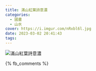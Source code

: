 ```yaml
---
title: 滿山紅葉詩意濃
categories:
  - 國畫
  - 山水
cover: https://i.imgur.com/nRxbl6l.jpg
date: 2023-03-02 20:41:43
tags:
---
```


![滿山紅葉詩意濃](https://i.imgur.com/nRxbl6l.jpg)

{% fb_comments %}
